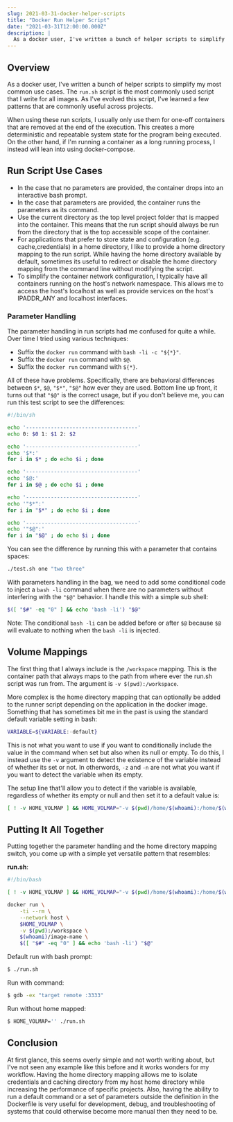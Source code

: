 ```yaml
---
slug: 2021-03-31-docker-helper-scripts
title: "Docker Run Helper Script"
date: "2021-03-31T12:00:00.000Z"
description: |
  As a docker user, I've written a bunch of helper scripts to simplify my most common use cases. The `run.sh` script is the most commonly used script that I write for all images. As I've evolved this script, I've learned a few patterns that are commonly useful across projects.
---
```


## Overview

As a docker user, I've written a bunch of helper scripts to simplify my most common use cases. The `run.sh` script is the most commonly used script that I write for all images. As I've evolved this script, I've learned a few patterns that are commonly useful across projects.

<!--truncate-->

When using these run scripts, I usually only use them for one-off containers that are removed at the end of the execution. This creates a more deterministic and
repeatable system state for the program being executed. On the other hand, if I'm running a container as a long running process, I instead will lean into using docker-compose.

## Run Script Use Cases

- In the case that no parameters are provided, the container drops into an interactive bash prompt.
- In the case that parameters are provided, the container runs the parameters as its command.
- Use the current directory as the top level project folder that is mapped into the container. This means that the run script should always be run from the directory that is the top accessible scope of the container.
- For applications that prefer to store state and configuration (e.g. cache,credentials) in a home directory, I like to provide a home directory mapping to the run script. While having the home directory available by default, sometimes its useful to redirect or disable the home directory mapping from the command line without modifying the script.
- To simplify the container network configuration, I typically have all containers running on the host's network namespace. This allows me to access the host's localhost as well as provide services on the host's IPADDR_ANY and localhost interfaces.

### Parameter Handling

The parameter handling in run scripts had me confused for quite a while. Over time I tried using various techniques:

- Suffix the `docker run` command with `bash -li -c "${*}"`.
- Suffix the `docker run` command with `$@`.
- Suffix the `docker run` command with `${*}`.

All of these have problems. Specifically, there are behavioral differences between `$*`, `$@`, `"$*"`, `"$@"` how ever they are used. Bottom line up front, it turns out that `"$@"` is the correct usage, but if you don't believe me, you can run this test script to see the differences:

```sh
#!/bin/sh

echo '------------------------------------'
echo 0: $0 1: $1 2: $2

echo '------------------------------------'
echo '$*:'
for i in $* ; do echo $i ; done

echo '------------------------------------'
echo '$@:'
for i in $@ ; do echo $i ; done

echo '------------------------------------'
echo '"$*":'
for i in "$*" ; do echo $i ; done

echo '------------------------------------'
echo '"$@":'
for i in "$@" ; do echo $i ; done
```

You can see the difference by running this with a parameter that contains spaces:

```sh
./test.sh one "two three"
```

With parameters handling in the bag, we need to add some conditional code to inject a `bash -li` command when there are no parameters without interfering with the `"$@"` behavior. I handle this with a simple sub shell:

```sh
$([ "$#" -eq "0" ] && echo 'bash -li') "$@"
```

Note: The conditional `bash -li` can be added before or after `$@` because `$@` will evaluate to nothing when the `bash -li` is injected.

## Volume Mappings

The first thing that I always include is the `/workspace` mapping. This is the container path that always maps to the path from where ever the run.sh script was run from. The argument is `-v $(pwd):/workspace`.

More complex is the home directory mapping that can optionally be added to the runner script depending on the application in the docker image. Something that has sometimes bit me in the past is using the standard default variable setting in bash:

```sh
VARIABLE=${VARIABLE:-default}
```

This is not what you want to use if you want to conditionally include the value in the command when set but also when its null or empty. To do this, I instead use the `-v` argument to detect the existence of the variable instead of whether its set or not. In otherwords, `-z` and `-n` are not what you want if you want to detect the variable when its empty.

The setup line that'll allow you to detect if the variable is available, regardless of whether its empty or null and then set it to a default value is:

```sh
[ ! -v HOME_VOLMAP ] && HOME_VOLMAP="-v $(pwd)/home/$(whoami):/home/$(whoami)"
```

## Putting It All Together

Putting together the parameter handling and the home directory mapping switch, you come up with a simple yet versatile pattern that resembles:

**run.sh**:

```sh
#!/bin/bash

[ ! -v HOME_VOLMAP ] && HOME_VOLMAP="-v $(pwd)/home/$(whoami):/home/$(whoami)"

docker run \
    -ti --rm \
    --network host \
    $HOME_VOLMAP \
    -v $(pwd):/workspace \
    $(whoami)/image-name \
    $([ "$#" -eq "0" ] && echo 'bash -li') "$@"
```

Default run with bash prompt:

```sh
$ ./run.sh
```

Run with command:

```sh
$ gdb -ex "target remote :3333"
```

Run without home mapped:

```sh
$ HOME_VOLMAP='' ./run.sh
```

## Conclusion

At first glance, this seems overly simple and not worth writing about, but I've not seen any example like this before and it works wonders for my workflow. Having the home directory mapping allows me to isolate credentials and caching directory from my host home directory while increasing the performance of specific projects. Also, having the ability to run a default command or a set of parameters outside the definition in the Dockerfile is very useful for development, debug, and troubleshooting of systems that could otherwise become more manual then they need to be.
